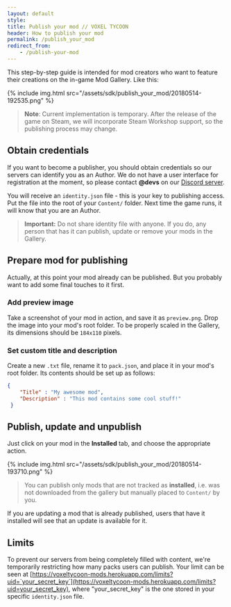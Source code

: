 ```yaml
---
layout: default
style: 
title: Publish your mod // VOXEL TYCOON
header: How to publish your mod
permalink: /publish_your_mod
redirect_from:
    - /publish-your-mod
---
```


This step-by-step guide is intended for mod creators who want to feature their creations on the in-game Mod Gallery. Like this:

{% include img.html src="/assets/sdk/publish_your_mod/20180514-192535.png" %}

> **Note**: Current implementation is temporary. After the release of the game on Steam, we will incorporate Steam Workshop support, so the publishing process may change.

## Obtain credentials

If you want to become a publisher, you should obtain credentials so our servers can identify you as an Author. We do not have a user interface for registration at the moment, so please contact **@devs** on our [Discord server](//discord.gg/64KPWd5).


You will receive an `identity.json` file - this is your key to publishing access. Put the file into the root of your `Content/` folder. Next time the game runs, it will know that you are an Author.

> **Important:** Do not share identity file with anyone. If you do, any person that has it can publish, update or remove your mods in the Gallery.

## Prepare mod for publishing

Actually, at this point your mod already can be published. But you probably want to add some final touches to it first.

### Add preview image

Take a screenshot of your mod in action, and save it as `preview.png`. Drop the image into your mod's root folder. To be properly scaled in the Gallery, its dimensions should be `184х110` pixels.

### Set custom title and description

Create a new `.txt` file, rename it to `pack.json`, and place it in your mod's root folder. Its contents should be set up as follows:

```json
{
    "Title" : "My awesome mod",
    "Description" : "This mod contains some cool stuff!"
 }
```

## Publish, update and unpublish

Just click on your mod in the **Installed** tab, and choose the appropriate action.

{% include img.html src="/assets/sdk/publish_your_mod/20180514-193710.png" %}

> You can publish only mods that are not tracked as **installed**, i.e. was not downloaded from the gallery but manually placed to `Content/` by you.

If you are updating a mod that is already published, users that have it installed will see that an update is available for it.

## Limits

To prevent our servers from being completely filled with content, we're temporarily restricting how many packs users can publish. Your limit can be seen at  [https://voxeltycoon-mods.herokuapp.com/limits?uid=`your_secret_key`](https://voxeltycoon-mods.herokuapp.com/limits?uid=your_secret_key), where "your_secret_key" is the one stored in your specific `identity.json` file.